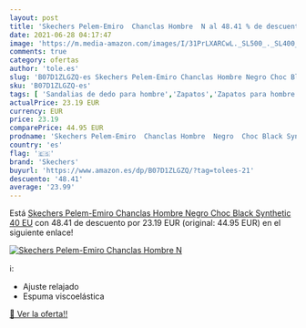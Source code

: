 ```yaml
---
layout: post
title: 'Skechers Pelem-Emiro  Chanclas Hombre  N al 48.41 % de descuento'
date: 2021-06-28 04:17:47
image: 'https://m.media-amazon.com/images/I/31PrLXARCwL._SL500_._SL400_.jpg'
comments: true
category: ofertas
author: 'tole.es'
slug: 'B07D1ZLGZQ-es Skechers Pelem-Emiro Chanclas Hombre Negro Choc Black...'
sku: 'B07D1ZLGZQ-es'
tags: [ 'Sandalias de dedo para hombre','Zapatos','Zapatos para hombre','Zapatos y complementos','chanclas','skechers', ]
actualPrice: 23.19 EUR
currency: EUR
price: 23.19
comparePrice: 44.95 EUR
prodname: 'Skechers Pelem-Emiro  Chanclas Hombre  Negro  Choc Black Synthetic   40 EU'
country: 'es'
flag: '🇪🇸'
brand: 'Skechers'
buyurl: 'https://www.amazon.es/dp/B07D1ZLGZQ/?tag=tolees-21'
descuento: '48.41'
average: '23.99'
---
```


Está [Skechers Pelem-Emiro  Chanclas Hombre  Negro  Choc Black Synthetic   40 EU](https://www.amazon.es/dp/B07D1ZLGZQ/?tag=tolees-21) con 48.41 de descuento por 23.19 EUR (original: 44.95 EUR) en el siguiente enlace!

[![Skechers Pelem-Emiro  Chanclas Hombre  N](https://m.media-amazon.com/images/I/31PrLXARCwL._SL500_._SL400_.jpg)](https://www.amazon.es/dp/B07D1ZLGZQ/?tag=tolees-21)

ℹ️:

- Ajuste relajado
- Espuma viscoelástica

[🛒 Ver la oferta!!](https://www.amazon.es/dp/B07D1ZLGZQ/?tag=tolees-21)

